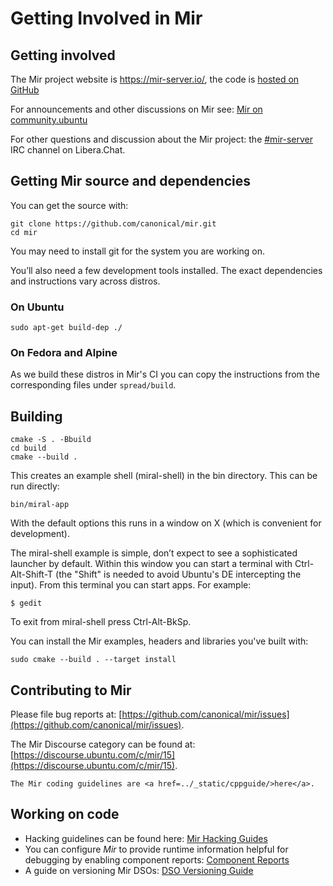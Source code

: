 # Getting Involved in Mir

## Getting involved

The Mir project website is <https://mir-server.io/>,
the code is [hosted on GitHub](https://github.com/canonical)

For announcements and other discussions on Mir see:
[Mir on community.ubuntu](https://community.ubuntu.com/c/mir)

For other questions and discussion about the Mir project:
the [\#mir-server](https://web.libera.chat/?channels=#mir-server) IRC channel on Libera.Chat.


## Getting Mir source and dependencies

You can get the source with:

    git clone https://github.com/canonical/mir.git
    cd mir

You may need to install git for the system you are working on.

You’ll also need a few development tools installed. The exact dependencies and
instructions vary across distros.

###  On Ubuntu

    sudo apt-get build-dep ./

### On Fedora and Alpine

As we build these distros in Mir's CI you can copy the instructions
from the corresponding files under `spread/build`.

## Building

    cmake -S . -Bbuild
    cd build
    cmake --build .

This creates an example shell (miral-shell) in the bin directory. This can be
run directly:

    bin/miral-app

With the default options this runs in a window on X (which is convenient for
development).

The miral-shell example is simple, don’t expect to see a sophisticated launcher
by default. Within this window you can start a terminal with Ctrl-Alt-Shift-T 
(the "Shift" is needed to avoid Ubuntu's DE intercepting the input). From this
terminal you can start apps. For example:

    $ gedit

To exit from miral-shell press Ctrl-Alt-BkSp.

You can install the Mir examples, headers and libraries you've built with:

    sudo cmake --build . --target install

## Contributing to Mir

Please file bug reports at: [https://github.com/canonical/mir/issues](https://github.com/canonical/mir/issues).

The Mir Discourse category can be found at: [https://discourse.ubuntu.com/c/mir/15](https://discourse.ubuntu.com/c/mir/15).

```{raw} html
The Mir coding guidelines are <a href=../_static/cppguide/>here</a>.
```

## Working on code
 - Hacking guidelines can be found here: [Mir Hacking Guides](https://github.com/canonical/mir/blob/main/HACKING.md)
 - You can configure *Mir* to provide runtime information helpful for debugging
   by enabling component reports: [Component Reports](../explanation/component_reports)
 - A guide on versioning Mir DSOs: [DSO Versioning Guide](../explanation/dso_versioning_guide)
